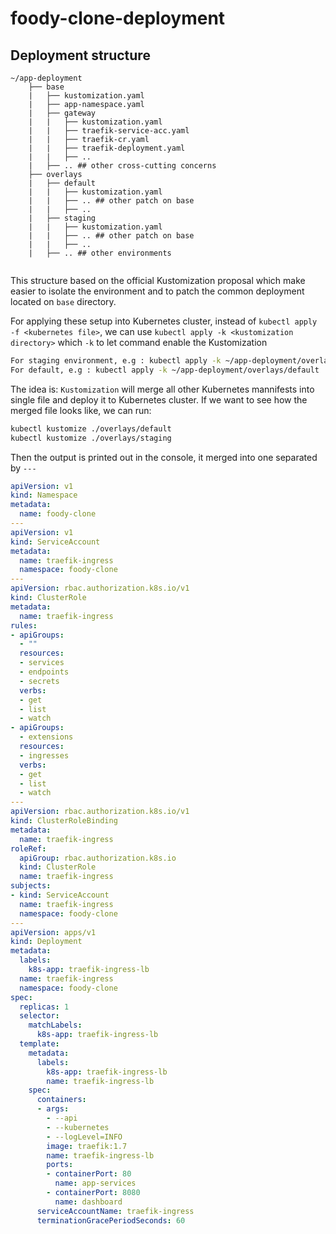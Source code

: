 # foody-clone-deployment
## Deployment structure
```
~/app-deployment
    ├── base
    |   ├── kustomization.yaml
    |   ├── app-namespace.yaml
    |   ├── gateway
    |   |   ├── kustomization.yaml
    |   |   ├── traefik-service-acc.yaml
    |   |   ├── traefik-cr.yaml
    |   |   ├── traefik-deployment.yaml
    |   |   ├── .. 
    |   ├── .. ## other cross-cutting concerns
    ├── overlays
    |   ├── default
    |   |   ├── kustomization.yaml
    |   |   ├── .. ## other patch on base
    |   |   ├── .. 
    |   ├── staging
    |   |   ├── kustomization.yaml 
    |   |   ├── .. ## other patch on base
    |   |   ├── ..
    |   ├── .. ## other environments
    
```

This structure based on the official Kustomization proposal which make easier to isolate the environment and to patch the common deployment located on `base` directory.

For applying these setup into Kubernetes cluster, instead of `kubectl apply -f <kubernetes file>`, we can use `kubectl apply -k <kustomization directory>` which `-k` to let command enable the Kustomization
```bash
For staging environment, e.g : kubectl apply -k ~/app-deployment/overlays/staging
For default, e.g : kubectl apply -k ~/app-deployment/overlays/default
```

The idea is: `Kustomization` will merge all other Kubernetes mannifests into single file and deploy it to Kubernetes cluster. If we want to see how the merged file looks like, we can run:
```bash
kubectl kustomize ./overlays/default
kubectl kustomize ./overlays/staging
```

Then the output is printed out in the console, it merged into one separated by `---`

```yaml
apiVersion: v1
kind: Namespace
metadata:
  name: foody-clone
---
apiVersion: v1
kind: ServiceAccount
metadata:
  name: traefik-ingress
  namespace: foody-clone
---
apiVersion: rbac.authorization.k8s.io/v1
kind: ClusterRole
metadata:
  name: traefik-ingress
rules:
- apiGroups:
  - ""
  resources:
  - services
  - endpoints
  - secrets
  verbs:
  - get
  - list
  - watch
- apiGroups:
  - extensions
  resources:
  - ingresses
  verbs:
  - get
  - list
  - watch
---
apiVersion: rbac.authorization.k8s.io/v1
kind: ClusterRoleBinding
metadata:
  name: traefik-ingress
roleRef:
  apiGroup: rbac.authorization.k8s.io
  kind: ClusterRole
  name: traefik-ingress
subjects:
- kind: ServiceAccount
  name: traefik-ingress
  namespace: foody-clone
---
apiVersion: apps/v1
kind: Deployment
metadata:
  labels:
    k8s-app: traefik-ingress-lb
  name: traefik-ingress
  namespace: foody-clone
spec:
  replicas: 1
  selector:
    matchLabels:
      k8s-app: traefik-ingress-lb
  template:
    metadata:
      labels:
        k8s-app: traefik-ingress-lb
        name: traefik-ingress-lb
    spec:
      containers:
      - args:
        - --api
        - --kubernetes
        - --logLevel=INFO
        image: traefik:1.7
        name: traefik-ingress-lb
        ports:
        - containerPort: 80
          name: app-services
        - containerPort: 8080
          name: dashboard
      serviceAccountName: traefik-ingress
      terminationGracePeriodSeconds: 60
```